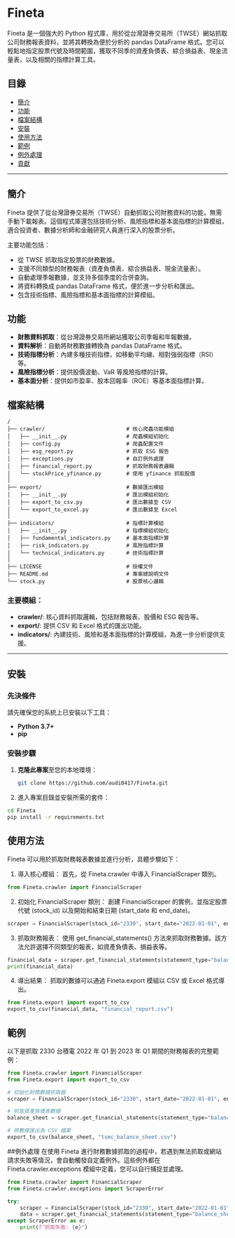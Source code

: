# Fineta

Fineta 是一個強大的 Python 程式庫，用於從台灣證券交易所（TWSE）網站抓取公司財務報表資料，並將其轉換為便於分析的 pandas DataFrame 格式。您可以輕鬆地指定股票代號及時間範圍，獲取不同季的資產負債表、綜合損益表、現金流量表，以及相關的指標計算工具。


## 目錄

- [簡介](#簡介)
- [功能](#功能)
- [檔案結構](#檔案結構)
- [安裝](#安裝)
- [使用方法](#使用方法)
- [範例](#範例)
- [例外處理](#例外處理)
- [貢獻](#貢獻)

---

## 簡介

Fineta 提供了從台灣證券交易所（TWSE）自動抓取公司財務資料的功能，無需手動下載報表。這個程式庫還包括技術分析、風險指標和基本面指標的計算模組，適合投資者、數據分析師和金融研究人員進行深入的股票分析。

主要功能包括：
- 從 TWSE 抓取指定股票的財務數據。
- 支援不同類型的財務報表（資產負債表、綜合損益表、現金流量表）。
- 自動處理季報數據，並支持多個季度的合併查詢。
- 將資料轉換成 pandas DataFrame 格式，便於進一步分析和匯出。
- 包含技術指標、風險指標和基本面指標的計算模組。


## 功能

- **財務資料抓取**：從台灣證券交易所網站獲取公司季報和年報數據。
- **資料解析**：自動將財務數據轉換為 pandas DataFrame 格式。
- **技術指標分析**：內建多種技術指標，如移動平均線、相對強弱指標（RSI）等。
- **風險指標分析**：提供股價波動、VaR 等風險指標的計算。
- **基本面分析**：提供如市盈率、股本回報率（ROE）等基本面指標計算。


## 檔案結構

```plaintext
/
├── crawler/                          # 核心爬蟲功能模組
│   ├── __init__.py                   # 爬蟲模組初始化
│   ├── config.py                     # 爬蟲配置文件
│   ├── esg_report.py                 # 抓取 ESG 報告
│   ├── exceptions.py                 # 自訂例外處理
│   ├── financial_report.py           # 抓取財務報表邏輯
│   └── stockPrice_yfinance.py        # 使用 yfinance 抓取股價
│
├── export/                           # 數據匯出模組
│   ├── __init__.py                   # 匯出模組初始化
│   ├── export_to_csv.py              # 匯出數據至 CSV
│   └── export_to_excel.py            # 匯出數據至 Excel
│
├── indicators/                       # 指標計算模組
│   ├── __init__.py                   # 指標模組初始化
│   ├── fundamental_indicators.py     # 基本面指標計算
│   ├── risk_indicators.py            # 風險指標計算
│   └── technical_indicators.py       # 技術指標計算
│
├── LICENSE                           # 授權文件
├── README.md                         # 專案總說明文件
└── stock.py                          # 股票核心邏輯
```

### 主要模組：

- **crawler/**: 核心資料抓取邏輯，包括財務報表、股價和 ESG 報告等。
- **export/**: 提供 CSV 和 Excel 格式的匯出功能。
- **indicators/**: 內建技術、風險和基本面指標的計算模組，為進一步分析提供支援。

---

## 安裝

### 先決條件
請先確保您的系統上已安裝以下工具：
- **Python 3.7+**
- **pip**

### 安裝步驟

1. **克隆此專案**至您的本地環境：
   ```bash
   git clone https://github.com/audi0417/Fineta.git
    ```
2. 進入專案目錄並安裝所需的套件：
  ```bash
  cd Fineta
  pip install -r requirements.txt
  ```

## 使用方法
Fineta 可以用於抓取財務報表數據並進行分析，具體步驟如下：

1. 導入核心模組： 首先，從 Fineta.crawler 中導入 FinancialScraper 類別。
```python
from Fineta.crawler import FinancialScraper
```

2. 初始化 FinancialScraper 類別： 創建 FinancialScraper 的實例，並指定股票代號 (stock_id) 以及開始和結束日期 (start_date 和 end_date)。
```python
scraper = FinancialScraper(stock_id="2330", start_date="2022-01-01", end_date="2023-01-01")
```

3. 抓取財務報表： 使用 get_financial_statements() 方法來抓取財務數據。該方法允許選擇不同類型的報表，如資產負債表、損益表等。
```python
financial_data = scraper.get_financial_statements(statement_type="balance_sheet")
print(financial_data)
```
4. 導出結果： 抓取的數據可以通過 Fineta.export 模組以 CSV 或 Excel 格式導出。
```python
from Fineta.export import export_to_csv
export_to_csv(financial_data, "financial_report.csv")
```

## 範例
以下是抓取 2330 台積電 2022 年 Q1 到 2023 年 Q1 期間的財務報表的完整範例：
```python
from Fineta.crawler import FinancialScraper
from Fineta.export import export_to_csv

# 初始化財務數據抓取器
scraper = FinancialScraper(stock_id="2330", start_date="2022-01-01", end_date="2023-01-01")

# 抓取資產負債表數據
balance_sheet = scraper.get_financial_statements(statement_type="balance_sheet")

# 將數據匯出為 CSV 檔案
export_to_csv(balance_sheet, "tsmc_balance_sheet.csv")
```

##例外處理
在使用 Fineta 進行財務數據抓取的過程中，若遇到無法抓取或網站請求失敗等情況，會自動觸發自定義例外。這些例外都在 Fineta.crawler.exceptions 模組中定義，您可以自行捕捉並處理。
```python
from Fineta.crawler import FinancialScraper
from Fineta.crawler.exceptions import ScraperError

try:
    scraper = FinancialScraper(stock_id="2330", start_date="2022-01-01", end_date="2023-01-01")
    data = scraper.get_financial_statements(statement_type="balance_sheet")
except ScraperError as e:
    print(f"抓取失敗: {e}")
```


